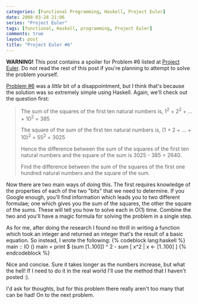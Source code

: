 ```yaml
---
categories: [Functional Programming, Haskell, Project Euler]
date: 2008-03-28 21:06
series: "Project Euler"
tags: [functional, Haskell, programming, Project Euler]
comments: true
layout: post
title: "Project Euler #6"
---
```

<strong>WARNING!</strong> This post contains a spoiler for Problem #6 listed at <a href="http://projecteuler.net/" title="Project Euler">Project Euler</a>. Do not read the rest of this post if you're planning to attempt to solve the problem yourself.

<!--more-->

<a href="http://projecteuler.net/index.php?section=problems&id=6">Problem #6</a> was a <em>little</em> bit of a disappointment, but I think that's because the solution was so extremely simple using Haskell. Again, we'll check out the question first:<blockquote><p>The sum of the squares of the first ten natural numbers is,
1<sup>2</sup> + 2<sup>2</sup> + ... + 10<sup>2</sup> = 385

The square of the sum of the first ten natural numbers is,
(1 + 2 + ... + 10)<sup>2</sup> = 55<sup>2</sup> = 3025

Hence the difference between the sum of the squares of the first ten natural numbers and the square of the sum is 3025 - 385 = 2640.

Find the difference between the sum of the squares of the first one hundred natural numbers and the square of the sum.</p></blockquote>Now there are two main ways of doing this. The first requires knowledge of the properties of each of the two "bits" that we need to determine. If you Google enough, you'll find information which leads you to two different formulae; one which gives you the sum of the squares, the other the square of the sums. These will tell you how to solve each in O(1) time. Combine the two and you'll have a magic formula for solving the problem in a single step.

As for me, after doing the research I found no thrill in writing a function which took an integer and returned an integer that's the result of a basic equation. So instead, I wrote the following:
{% codeblock lang:haskell %}
main :: IO ()
main = print $ (sum [1..100]) ^ 2 - sum [ x^2 | x <- [1..100] ]
{% endcodeblock %}

Nice and concise. Sure it takes longer as the numbers increase, but what the hell! If I need to do it in the real world I'll use the method that I haven't posted :).

I'd ask for thoughts, but for this problem there really aren't too many that can be had! On to the next problem.
